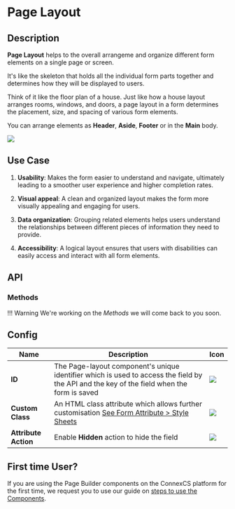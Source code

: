 # Page Layout

## Description

**Page Layout** helps to the overall arrangeme and organize different form elements on a single page or screen.

It's like the skeleton that holds all the individual form parts together and determines how they will be displayed to users.

Think of it like the floor plan of a house. Just like how a house layout arranges rooms, windows, and doors, a page layout in a form determines the placement, size, and spacing of various form elements.

You can arrange elements as **Header**, **Aside**, **Footer** or in the **Main** body.

<img src= "/apps/components/img/pagelayout.png">

## Use Case

1. **Usability**: Makes the form easier to understand and navigate, ultimately leading to a smoother user experience and higher completion rates.

2. **Visual appeal**: A clean and organized layout makes the form more visually appealing and engaging for users.

3. **Data organization**: Grouping related elements helps users understand the relationships between different pieces of information they need to provide.

4. **Accessibility**: A logical layout ensures that users with disabilities can easily access and interact with all form elements.

## API

### Methods

!!! Warning
    We're working on the *Methods* we will come back to you soon.

## Config

| **Name**|**Description**|**Icon**|
|---------|---------------|--------|
|**ID**| The Page-layout component's unique identifier which is used to access the field by the API and the key of the field when the form is saved|<img src= "/apps/components/img/input_id.png">|
|**Custom Class**| An HTML class attribute which allows further customisation [See Form Attribute > Style Sheets](https://bani-appsection--connexcs-docs.netlify.app/apps/page-builder/#form-attribute)|<img src= "/apps/components/img/input_customclass.png">|
|**Attribute Action**|Enable **Hidden** action to hide the field|<img src= "/apps/components/img/alert_arrtibuteaction.png">|

## First time User?

If you are using the Page Builder components on the ConnexCS platform for the first time, we request you to use our guide on <a href="https://bani-appsection--connexcs-docs.netlify.app/apps/page-builder/#steps-to-use-components-in-the-page-builder" target="_blank">steps to use the Components</a>.